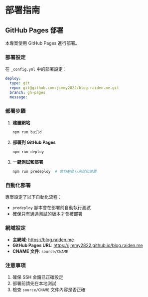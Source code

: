 # 部署指南

## GitHub Pages 部署

本專案使用 GitHub Pages 進行部署。

### 部署設定

在 `_config.yml` 中的部署設定：

```yaml
deploy:
  type: git
  repo: git@github.com:jimmy2822/blog.raiden.me.git
  branch: gh-pages
  message:
```

### 部署步驟

1. **建置網站**
   ```bash
   npm run build
   ```

2. **部署到 GitHub Pages**
   ```bash
   npm run deploy
   ```

3. **一鍵測試和部署**
   ```bash
   npm run predeploy  # 會自動執行測試和建置
   ```

### 自動化部署

專案設定了以下自動化流程：
- `predeploy` 腳本會在部署前自動執行測試
- 確保只有通過測試的版本才會被部署

### 網域設定

- **主網域**: https://blog.raiden.me
- **GitHub Pages URL**: https://jimmy2822.github.io/blog.raiden.me
- **CNAME 文件**: `source/CNAME`

### 注意事項

1. 確保 SSH 金鑰已正確設定
2. 部署前請先在本地測試
3. 檢查 `source/CNAME` 文件內容是否正確